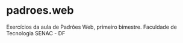 # padroes.web
Exercícios da aula de Padrões Web, primeiro bimestre. Faculdade de Tecnologia SENAC - DF
